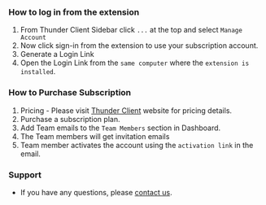 
### How to log in from the extension
1. From Thunder Client Sidebar click `...` at the top and select `Manage Account`
2. Now click sign-in from the extension to use your subscription account.
3. Generate a Login Link
4. Open the Login Link from the `same computer` where the `extension is installed`.

### How to Purchase Subscription
1. Pricing - Please visit [Thunder Client](https://www.thunderclient.com/pricing) website for pricing details.
2. Purchase a subscription plan.
3. Add Team emails to the `Team Members` section in Dashboard.
4. The Team members will get invitation emails
5. Team member activates the account using the `activation link` in the email.

### Support
- If you have any questions, please [contact us](https://www.thunderclient.com/contact).
